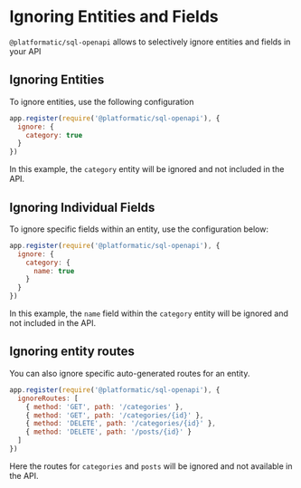 # Ignoring Entities and Fields

`@platformatic/sql-openapi` allows to selectively ignore entities and fields in your API

## Ignoring Entities 

To ignore entities, use the following configuration

```js
app.register(require('@platformatic/sql-openapi'), {
  ignore: {
    category: true
  }
})
```

In this example, the `category` entity will be ignored and not included in the API.

## Ignoring Individual Fields

To ignore specific fields within an entity, use the configuration below:

```js
app.register(require('@platformatic/sql-openapi'), {
  ignore: {
    category: {
      name: true
    }
  }
})
```
In this example, the `name` field within the `category` entity will be ignored and not included in the API.

## Ignoring entity routes

You can also ignore specific auto-generated routes for an entity.

```js
app.register(require('@platformatic/sql-openapi'), {
  ignoreRoutes: [
    { method: 'GET', path: '/categories' },
    { method: 'GET', path: '/categories/{id}' },
    { method: 'DELETE', path: '/categories/{id}' },
    { method: 'DELETE', path: '/posts/{id}' }
  ]
})
```

Here the routes for `categories` and `posts` will be ignored and not available in the API. 
